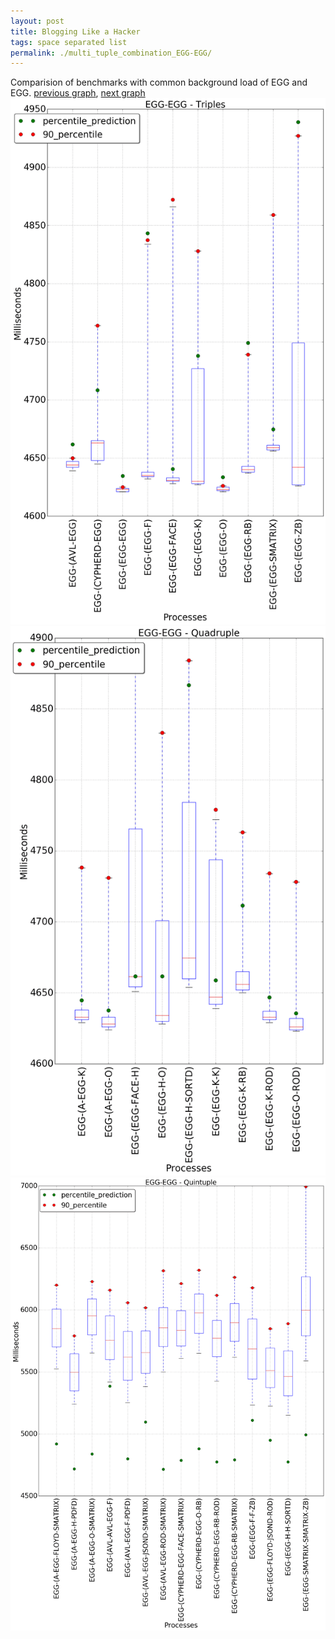 ```yaml
---
layout: post
title: Blogging Like a Hacker
tags: space separated list
permalink: ./multi_tuple_combination_EGG-EGG/
---
```


Comparision of benchmarks with common background load of EGG and EGG.
[previous graph](./multi_tuple_combination_EGG-CYPHERD/), [next graph](./multi_tuple_combination_EGG-FACE/)
<img src="./images/triple/EGG/EGG-EGG_box.png" alt="graph figure"><img src="./images/quadruple/EGG/EGG-EGG_box.png" alt="graph figure"><img src="./images/quintuple/EGG/EGG-EGG_box.png" alt="graph figure">